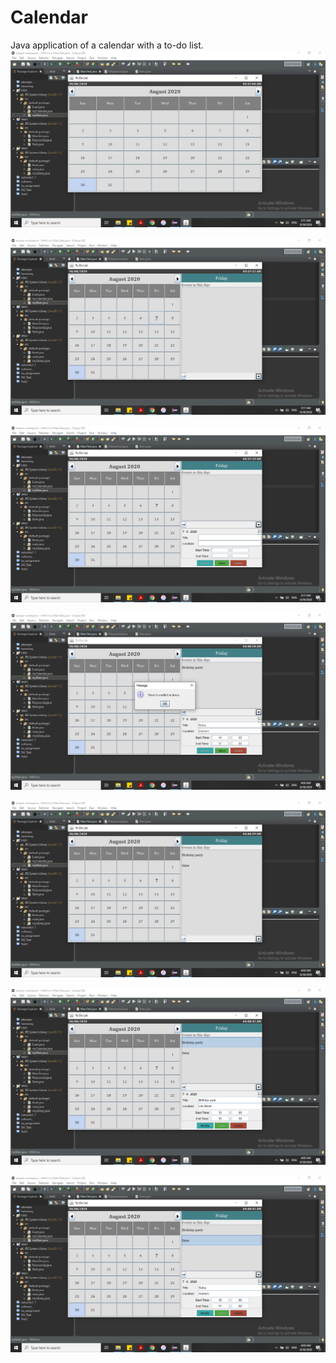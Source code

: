 # Calendar
Java application of a calendar with a to-do list.
![](images/Screenshot%20(349).png)

![](images/Screenshot%20(350).png)

![](images/Screenshot%20(351).png)

![](images/Screenshot%20(352).png)

![](images/Screenshot%20(353).png)

![](images/Screenshot%20(354).png)

![](images/Screenshot%20(355).png)
